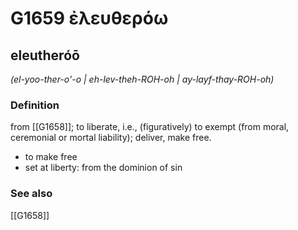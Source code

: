 # G1659 ἐλευθερόω

## eleutheróō

_(el-yoo-ther-o'-o | eh-lev-theh-ROH-oh | ay-layf-thay-ROH-oh)_

### Definition

from [[G1658]]; to liberate, i.e., (figuratively) to exempt (from moral, ceremonial or mortal liability); deliver, make free.

- to make free
- set at liberty: from the dominion of sin

### See also

[[G1658]]

